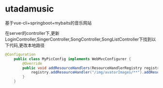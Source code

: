 # utadamusic
基于vue-cli+springboot+mybaits的音乐网站<br/>

在server的controller下,更新LoginController,SingerController,SongController,SongListController下找到以下代码,更改本地路径
```java
@Configuration
    public class MyPicConfig implements WebMvcConfigurer {
        @Override
        public void addResourceHandlers(ResourceHandlerRegistry registry) {
            registry.addResourceHandler("/img/avatorImages/**").addResourceLocations("file:/Users/dominiquewei/Documents/Coding/Java-Web/vue/utadamusic/utadamusic-server/data/img/avatorImages/");
        }
    }
```
